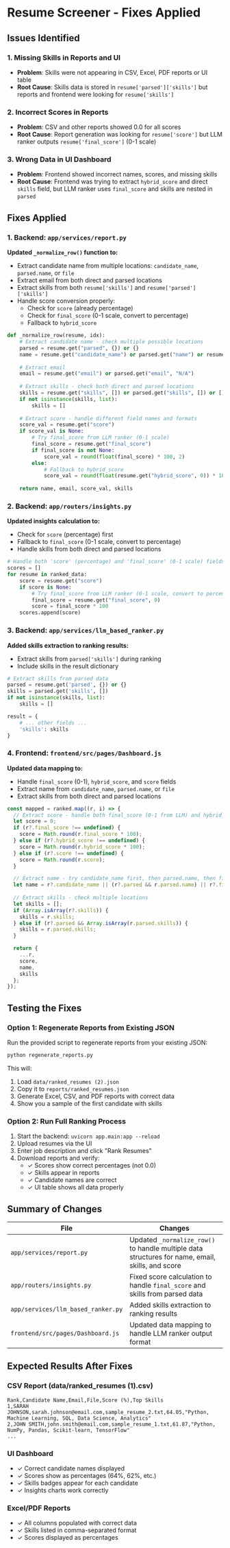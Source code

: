 # Resume Screener - Fixes Applied

## Issues Identified

### 1. **Missing Skills in Reports and UI**
- **Problem**: Skills were not appearing in CSV, Excel, PDF reports or UI table
- **Root Cause**: Skills data is stored in `resume['parsed']['skills']` but reports and frontend were looking for `resume['skills']`

### 2. **Incorrect Scores in Reports**
- **Problem**: CSV and other reports showed 0.0 for all scores
- **Root Cause**: Report generation was looking for `resume['score']` but LLM ranker outputs `resume['final_score']` (0-1 scale)

### 3. **Wrong Data in UI Dashboard**
- **Problem**: Frontend showed incorrect names, scores, and missing skills
- **Root Cause**: Frontend was trying to extract `hybrid_score` and direct `skills` field, but LLM ranker uses `final_score` and skills are nested in `parsed`

## Fixes Applied

### 1. Backend: `app/services/report.py`

**Updated `_normalize_row()` function to:**
- Extract candidate name from multiple locations: `candidate_name`, `parsed.name`, or `file`
- Extract email from both direct and parsed locations
- Extract skills from both `resume['skills']` and `resume['parsed']['skills']`
- Handle score conversion properly:
  - Check for `score` (already percentage)
  - Check for `final_score` (0-1 scale, convert to percentage)
  - Fallback to `hybrid_score`

```python
def _normalize_row(resume, idx):
    # Extract candidate name - check multiple possible locations
    parsed = resume.get("parsed", {}) or {}
    name = resume.get("candidate_name") or parsed.get("name") or resume.get("file", f"Candidate {idx}")
    
    # Extract email
    email = resume.get("email") or parsed.get("email", "N/A")
    
    # Extract skills - check both direct and parsed locations
    skills = resume.get("skills", []) or parsed.get("skills", []) or []
    if not isinstance(skills, list):
        skills = []
    
    # Extract score - handle different field names and formats
    score_val = resume.get("score")
    if score_val is None:
        # Try final_score from LLM ranker (0-1 scale)
        final_score = resume.get("final_score")
        if final_score is not None:
            score_val = round(float(final_score) * 100, 2)
        else:
            # Fallback to hybrid_score
            score_val = round(float(resume.get("hybrid_score", 0)) * 100, 2)
    
    return name, email, score_val, skills
```

### 2. Backend: `app/routers/insights.py`

**Updated insights calculation to:**
- Check for `score` (percentage) first
- Fallback to `final_score` (0-1 scale, convert to percentage)
- Handle skills from both direct and parsed locations

```python
# Handle both 'score' (percentage) and 'final_score' (0-1 scale) fields
scores = []
for resume in ranked_data:
    score = resume.get("score")
    if score is None:
        # Try final_score from LLM ranker (0-1 scale, convert to percentage)
        final_score = resume.get("final_score", 0)
        score = final_score * 100
    scores.append(score)
```

### 3. Backend: `app/services/llm_based_ranker.py`

**Added skills extraction to ranking results:**
- Extract skills from `parsed['skills']` during ranking
- Include skills in the result dictionary

```python
# Extract skills from parsed data
parsed = resume.get('parsed', {}) or {}
skills = parsed.get('skills', [])
if not isinstance(skills, list):
    skills = []

result = {
    # ... other fields ...
    'skills': skills
}
```

### 4. Frontend: `frontend/src/pages/Dashboard.js`

**Updated data mapping to:**
- Handle `final_score` (0-1), `hybrid_score`, and `score` fields
- Extract name from `candidate_name`, `parsed.name`, or `file`
- Extract skills from both direct and parsed locations

```javascript
const mapped = ranked.map((r, i) => {
  // Extract score - handle both final_score (0-1 from LLM) and hybrid_score
  let score = 0;
  if (r?.final_score !== undefined) {
    score = Math.round(r.final_score * 100);
  } else if (r?.hybrid_score !== undefined) {
    score = Math.round(r.hybrid_score * 100);
  } else if (r?.score !== undefined) {
    score = Math.round(r.score);
  }

  // Extract name - try candidate_name first, then parsed.name, then file
  let name = r?.candidate_name || (r?.parsed && r.parsed.name) || r?.file || `Candidate ${i + 1}`;
  
  // Extract skills - check multiple locations
  let skills = [];
  if (Array.isArray(r?.skills)) {
    skills = r.skills;
  } else if (r?.parsed && Array.isArray(r.parsed.skills)) {
    skills = r.parsed.skills;
  }

  return {
    ...r,
    score,
    name,
    skills
  };
});
```

## Testing the Fixes

### Option 1: Regenerate Reports from Existing JSON
Run the provided script to regenerate reports from your existing JSON:

```bash
python regenerate_reports.py
```

This will:
1. Load `data/ranked_resumes (2).json`
2. Copy it to `reports/ranked_resumes.json`
3. Generate Excel, CSV, and PDF reports with correct data
4. Show you a sample of the first candidate with skills

### Option 2: Run Full Ranking Process
1. Start the backend: `uvicorn app.main:app --reload`
2. Upload resumes via the UI
3. Enter job description and click "Rank Resumes"
4. Download reports and verify:
   - ✓ Scores show correct percentages (not 0.0)
   - ✓ Skills appear in reports
   - ✓ Candidate names are correct
   - ✓ UI table shows all data properly

## Summary of Changes

| File | Changes |
|------|---------|
| `app/services/report.py` | Updated `_normalize_row()` to handle multiple data structures for name, email, skills, and score |
| `app/routers/insights.py` | Fixed score calculation to handle `final_score` and skills from parsed data |
| `app/services/llm_based_ranker.py` | Added skills extraction to ranking results |
| `frontend/src/pages/Dashboard.js` | Updated data mapping to handle LLM ranker output format |

## Expected Results After Fixes

### CSV Report (data/ranked_resumes (1).csv)
```csv
Rank,Candidate Name,Email,File,Score (%),Top Skills
1,SARAH JOHNSON,sarah.johnson@email.com,sample_resume_2.txt,64.05,"Python, Machine Learning, SQL, Data Science, Analytics"
2,JOHN SMITH,john.smith@email.com,sample_resume_1.txt,61.87,"Python, NumPy, Pandas, Scikit-learn, TensorFlow"
...
```

### UI Dashboard
- ✓ Correct candidate names displayed
- ✓ Scores show as percentages (64%, 62%, etc.)
- ✓ Skills badges appear for each candidate
- ✓ Insights charts work correctly

### Excel/PDF Reports
- ✓ All columns populated with correct data
- ✓ Skills listed in comma-separated format
- ✓ Scores displayed as percentages
